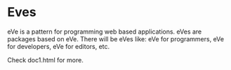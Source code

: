 
# Eves
eVe is a pattern for programming web based applications. 
eVes are packages based on eVe. There will be eVes like: eVe for programmers, eVe for developers, eVe for editors, etc.

Check doc1.html for more.
